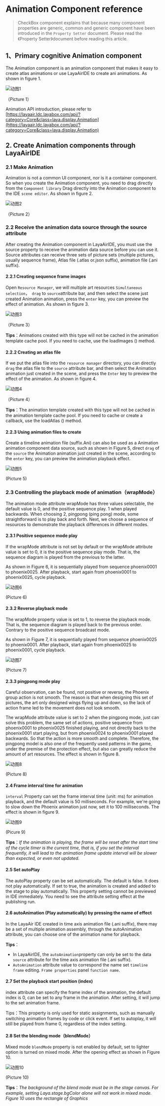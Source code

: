 # Animation Component reference
> CheckBox component explains that because many component properties are generic, common and generic component have been introduced in the `Property Setter` document. Please read the 《Property Setter》document before reading this article.



## 1、Primary cognitive Animation component

The Animation component is an animation component that makes it easy to create atlas animations or use LayaAirIDE to create ani animations. As shown in figure 1.

![动图1](img/1.gif) 

（Picture 1）

Animation API introduction, please refer to [https://layaair.ldc.layabox.com/api/?category=Core&class=laya.display.Animation](https://layaair.ldc.layabox.com/api/?category=Core&class=laya.display.Animation)



## 2. Create Animation components through LayaAirIDE

### 2.1 Make Animation

Animation is not a common UI component, nor is it a container component. So when you create the Animation component, you need to drag directly from the `Component library` Drag directly into the Animation component to the IDE `scene editor`. As shown in figure 2.

![动图2](img/2.gif) 

（Picture 2）




### 2.2 Receive the animation data source through the source attribute

After creating the Animation component in LayaAirIDE, you must use the source property to receive the animation data source before you can use it. Source attributes can receive three sets of picture sets (multiple pictures, usually sequence frame), Atlas file (.atlas or.json suffix), animation file (.ani suffix).

#### 2.2.1 Creating sequence frame images

Open `Resource Manager`, we will multiple art resources  `Simultaneous selection`，` drag` to `source`attribute bar, and then select the scene just created Animation animation, press the `enter` key, you can preview the effect of animation. As shown in figure 3.

![动图3](img/3.gif) 

（Picture 3）

**Tips**：Animations created with this type will not be cached in the animation template cache pool. If you need to cache, use the loadImages () method.

#### 2.2.2 Creating an atlas file

If we put the atlas file into the `resource manager` directory, you can directly `drag` the atlas file to the `source` attribute bar, and then select the Animation animation just created in the scene, and press the `Enter` key to preview the effect of the animation. As shown in figure 4.

![动图4](img/4.gif) 

（Picture 4）

**Tips**：The animation template created with this type will not be cached in the animation template cache pool. If you need to cache or create a callback, use the loadAtlas () method.

#### 2.2.3 Using animation files to create

Create a timeline animation file (suffix.Ani) can also be used as a Animation animation component data source, such as shown in Figure 5, direct  `drag` of the `source` the Animation animation just created in the scene, according to the `enter` key, you can preview the animation playback effect.

![动图5](img/5.gif) 

(Picture 5) 

### 2.3 Controlling the playback mode of animation（wrapMode）

The animation mode attribute wrapMode has three values selectable, the default value is 0, and the positive sequence play. 1 when played backwards. When choosing 2, pingpong (ping pong) mode, some straightforward is to play back and forth. Next, we choose a sequence of resources to demonstrate the playback differences in different modes.

#### 2.3.1 Positive sequence mode play

If the wrapMode attribute is not set by default or the wrapMode attribute value is set to 0, it is the positive sequence play mode. That is, the sequence diagram is played from the previous to the latter.

As shown in Figure 6, it is sequentially played from sequence phoenix0001 to phoenix0025. After playback, start again from phoenix0001 to phoenix0025, cycle playback.

![动图6](img/6.gif) 

(Picture 6)

#### 2.3.2 Reverse playback mode

The wrapMode property value is set to 1, to reverse the playback mode. That is, the sequence diagram is played back to the previous order. Contrary to the positive sequence broadcast mode.

As shown in Figure 7, it is sequentially played from sequence phoenix0025 to phoenix0001. After playback, start again from phoenix0025 to phoenix0001, cycle playback.


![动图7](img/7.gif) 

(Picture 7)

#### 2.3.3 pingpong mode play

Careful observation, can be found, not positive or reverse, the Phoenix group action is not smooth. The reason is that when designing this set of pictures, the art only designed wings flying up and down, so the lack of action frame led to the movement does not look smooth.

The wrapMode attribute value is set to 2 when the pingpong mode, just can solve this problem, the same set of actions, positive sequence from phoenix0001 to phoenix0025 finished playing, and not directly back to the phoenix0001 start playing, but from phoenix0024 to phoenix0001 played backwards. So that the action is more smooth and complete. Therefore, the pingpong model is also one of the frequently used patterns in the game, under the premise of the protection effect, but also can greatly reduce the amount of art resources. The effect is shown in figure 8.

![动图8](img/8.gif) 

(Picture 8)

#### 2.4  Frame interval time for animation

`interval` Property can set the frame interval time (unit: ms) for animation playback, and the default value is 50 milliseconds. For example, we're going to slow down the Phoenix animation just now, set it to 100 milliseconds. The effect is shown in figure 9.


![动图9](img/9.gif) 

(Picure 9)

**Tips**：*If the animation is playing, the frame will be reset after the start time of the cycle timer is the current time, that is, if you set the interval frequently, it will lead to the animation frame update interval will be slower than expected, or even not updated.*



#### 2.5 Set autoPlay

The autoPlay property can be set automatically. The default is false. It does not play automatically. If set to true, the animation is created and added to the stage to play automatically. This property setting cannot be previewed in IDE immediately. You need to see the attribute setting effect at the publishing run.



#### 2.6 autoAnimation (Play automatically) by pressing the name of effect

In the LayaAir IDE created in time axis animation file (.ani suffix), there may be a set of multiple animation assembly, through the autoAnimation attribute, you can choose one of the animation name for playback.

**Tips**：

- In LayaAirIDE, the `autoAnimation`property can only be set to the data `source`  attribute for the time axis animation file (.ani suffix).
- `AutoAnimation` attribute value to correspond the name set `timeline frame` editing. `Frame properties` panel `function name`.



#### 2.7 Set the playback start position (index)

index attribute can specify the frame index of the animation, the default index is 0, can be set to any frame in the animation. After setting, it will jump to the set animation frame.

Tips：This property is only used for static assignments, such as manually switching animation frames by code or click event. If set to autoplay, it will still be played from frame 0, regardless of the index setting.



#### 2.8 Set the blending mode（blendMode）

Mixed mode `blendMode` property is not enabled by default, set to lighter option is turned on mixed mode. After the opening effect as shown in Figure 10.

![动图10](img/10.gif) <br />

(Picture 10)

**Tips**：*The background of the blend mode must be in the stage canvas. For example, setting Laya.stage.bgColor alone will not work in mixed mode. Figure 10 uses the rectangle of Graphics*



